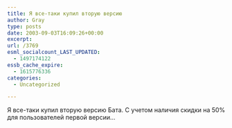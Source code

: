 ```yaml
---
title: Я все-таки купил вторую версию
author: Gray
type: posts
date: 2003-09-03T16:09:26+00:00
excerpt:
url: /3769
esml_socialcount_LAST_UPDATED:
  - 1497174122
essb_cache_expire:
  - 1615776336
categories:
  - Uncategorized

---
```








Я все-таки купил вторую версию Бата. С учетом наличия скидки на 50% для пользователей первой версии&#8230;
